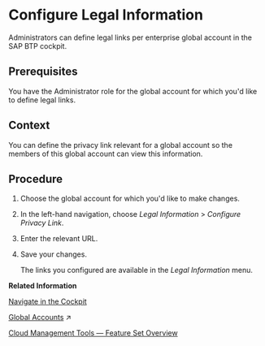 <!-- loiof4e2b8196c6c4cdab84e5f607e4955a6 -->

# Configure Legal Information

Administrators can define legal links per enterprise global account in the SAP BTP cockpit.



<a name="loiof4e2b8196c6c4cdab84e5f607e4955a6__prereq_jtf_5db_tdb"/>

## Prerequisites

You have the Administrator role for the global account for which you'd like to define legal links.



## Context

You can define the privacy link relevant for a global account so the members of this global account can view this information.



## Procedure

1.  Choose the global account for which you'd like to make changes.

2.  In the left-hand navigation, choose *Legal Information* \> *Configure Privacy Link*.

3.  Enter the relevant URL.

4.  Save your changes.

    The links you configured are available in the *Legal Information* menu.


**Related Information**  


[Navigate in the Cockpit](navigate-in-the-cockpit-0874895.md "Learn how to navigate to your global accounts and subaccounts in the SAP BTP cockpit.")

[Global Accounts](https://help.sap.com/viewer/ea72206b834e4ace9cd834feed6c0e09/Cloud/en-US/722a4755da7f4b7e9929be8f15af0f1b.html#loio9b7d44f92eec44a6ae87129c02aeec0d "Global accounts are hosted environments that represent the scope of the functionality and the level of support based on a customer or partner’s entitlement to platform resources and services.") :arrow_upper_right:

[Cloud Management Tools — Feature Set Overview](../10-concepts/cloud-management-tools-feature-set-overview-caf4e4e.md "Cloud management tools represent the group of technologies designed for managing SAP BTP.")

